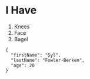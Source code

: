 # I Have
1. Knees
2. Face
3. Bagel
```
{
  "firstName": "Syl",
  "lastName": "Fowler-Berken",
  "age": 20
}
```

